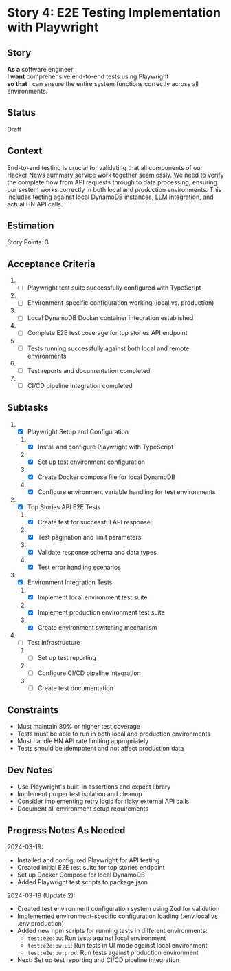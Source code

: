 # Story 4: E2E Testing Implementation with Playwright

## Story

**As a** software engineer\
**I want** comprehensive end-to-end tests using Playwright\
**so that** I can ensure the entire system functions correctly across all environments.

## Status

Draft

## Context

End-to-end testing is crucial for validating that all components of our Hacker News summary service work together seamlessly. We need to verify the complete flow from API requests through to data processing, ensuring our system works correctly in both local and production environments. This includes testing against local DynamoDB instances, LLM integration, and actual HN API calls.

## Estimation

Story Points: 3

## Acceptance Criteria

1. - [ ] Playwright test suite successfully configured with TypeScript
2. - [ ] Environment-specific configuration working (local vs. production)
3. - [ ] Local DynamoDB Docker container integration established
4. - [ ] Complete E2E test coverage for top stories API endpoint
5. - [ ] Tests running successfully against both local and remote environments
6. - [ ] Test reports and documentation completed
7. - [ ] CI/CD pipeline integration completed

## Subtasks

1. - [x] Playwright Setup and Configuration

   1. - [x] Install and configure Playwright with TypeScript
   2. - [x] Set up test environment configuration
   3. - [x] Create Docker compose file for local DynamoDB
   4. - [x] Configure environment variable handling for test environments

2. - [x] Top Stories API E2E Tests

   1. - [x] Create test for successful API response
   2. - [x] Test pagination and limit parameters
   3. - [x] Validate response schema and data types
   4. - [x] Test error handling scenarios

3. - [x] Environment Integration Tests

   1. - [x] Implement local environment test suite
   2. - [x] Implement production environment test suite
   3. - [x] Create environment switching mechanism

4. - [ ] Test Infrastructure
   1. - [ ] Set up test reporting
   2. - [ ] Configure CI/CD pipeline integration
   3. - [ ] Create test documentation

## Constraints

- Must maintain 80% or higher test coverage
- Tests must be able to run in both local and production environments
- Must handle HN API rate limiting appropriately
- Tests should be idempotent and not affect production data

## Dev Notes

- Use Playwright's built-in assertions and expect library
- Implement proper test isolation and cleanup
- Consider implementing retry logic for flaky external API calls
- Document all environment setup requirements

## Progress Notes As Needed

2024-03-19:

- Installed and configured Playwright for API testing
- Created initial E2E test suite for top stories endpoint
- Set up Docker Compose for local DynamoDB
- Added Playwright test scripts to package.json

2024-03-19 (Update 2):

- Created test environment configuration system using Zod for validation
- Implemented environment-specific configuration loading (.env.local vs .env.production)
- Added new npm scripts for running tests in different environments:
  - `test:e2e:pw`: Run tests against local environment
  - `test:e2e:pw:ui`: Run tests in UI mode against local environment
  - `test:e2e:pw:prod`: Run tests against production environment
- Next: Set up test reporting and CI/CD pipeline integration
